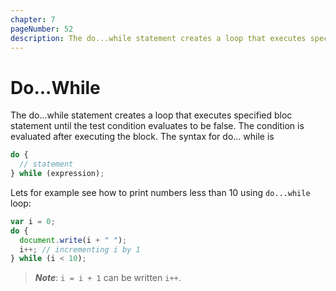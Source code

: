 ```yaml
---
chapter: 7
pageNumber: 52
description: The do...while statement creates a loop that executes specified bloc statement until the test condition evaluates to be false. The condition is evaluated after executing the block.
---
```

# Do...While

The do...while statement creates a loop that executes specified bloc statement until the test condition evaluates to be false. The condition is evaluated after executing the block. The syntax for do... while is

```javascript
do {
  // statement
} while (expression);
```

Lets for example see how to print numbers less than 10 using `do...while` loop:

```javascript
var i = 0;
do {
  document.write(i + " ");
  i++; // incrementing i by 1
} while (i < 10);
```

> _**Note**_: `i = i + 1` can be written `i++`.

